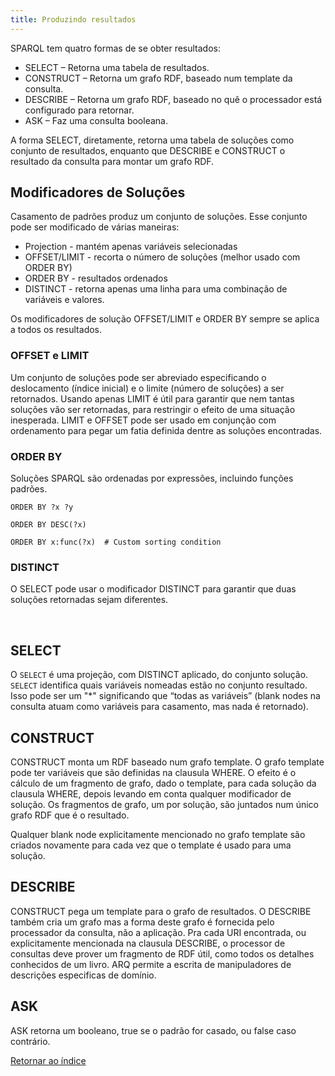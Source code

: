 ```yaml
---
title: Produzindo resultados
---
```


SPARQL tem quatro formas de se obter resultados:

-   SELECT – Retorna uma tabela de resultados.
-   CONSTRUCT – Retorna um grafo RDF, baseado num template da consulta.
-   DESCRIBE – Retorna um grafo RDF, baseado no quê o processador está configurado para retornar.
-   ASK – Faz uma consulta booleana.

A forma SELECT, diretamente, retorna uma tabela de soluções como conjunto de resultados, enquanto que DESCRIBE e CONSTRUCT o resultado da consulta para montar um grafo RDF.

## Modificadores de Soluções

Casamento de padrões produz um conjunto de soluções. Esse conjunto pode ser modificado de várias maneiras:

-   Projection - mantém apenas variáveis selecionadas
-   OFFSET/LIMIT - recorta o número de soluções (melhor usado com ORDER BY)
-   ORDER BY - resultados ordenados
-   DISTINCT - retorna apenas uma linha para uma combinação de variáveis e valores.

Os modificadores de solução OFFSET/LIMIT e ORDER BY sempre se aplica a todos os resultados.

### OFFSET e LIMIT

Um conjunto de soluções pode ser abreviado especificando o deslocamento (índice inicial) e o limite (número de soluções) a ser retornados. Usando apenas LIMIT é útil para garantir que nem tantas soluções vão ser retornadas, para restringir o efeito de uma situação inesperada. LIMIT e OFFSET pode ser usado em conjunção com ordenamento para pegar um fatia definida dentre as soluções encontradas.

### ORDER BY

Soluções SPARQL são ordenadas por expressões, incluindo funções padrões.

    ORDER BY ?x ?y

    ORDER BY DESC(?x)

    ORDER BY x:func(?x)  # Custom sorting condition

### DISTINCT

O SELECT pode usar o modificador DISTINCT para garantir que duas soluções retornadas sejam diferentes.

 
## SELECT

O `SELECT` é uma projeção, com DISTINCT aplicado, do conjunto solução. `SELECT` identifica quais variáveis nomeadas estão no conjunto resultado. Isso pode ser um "*" significando que “todas as variáveis” (blank nodes na consulta atuam como variáveis para casamento, mas nada é retornado).

## CONSTRUCT

CONSTRUCT monta um RDF baseado num grafo template. O grafo template pode ter variáveis que são definidas na clausula WHERE. O efeito é o cálculo de um fragmento de grafo, dado o template, para cada solução da clausula WHERE, depois levando em conta qualquer modificador de solução. Os fragmentos de grafo, um por solução, são juntados num único grafo RDF que é o resultado.

Qualquer blank node explicitamente mencionado no grafo template são criados novamente para cada vez que o template é usado para uma solução.

## DESCRIBE

CONSTRUCT pega um template para o grafo de resultados. O DESCRIBE também cria um grafo mas a forma deste grafo é fornecida pelo processador da consulta, não a aplicação. Pra cada URI encontrada, ou explicitamente mencionada na clausula DESCRIBE, o processor de consultas deve prover um fragmento de RDF útil, como todos os detalhes conhecidos de um livro. ARQ permite a escrita de manipuladores de descrições especificas de domínio.

## ASK

ASK retorna um booleano, true se o padrão for casado, ou false caso contrário.

[Retornar ao índice](index.html)



